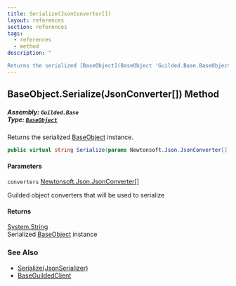```yaml
---
title: Serialize(JsonConverter[])
layout: references
section: references
tags:
  - references
  - method
description: "

Returns the serialized [BaseObject](BaseObject 'Guilded.Base.BaseObject') instance."
---
```


## BaseObject.Serialize(JsonConverter[]) Method
##### **Assembly:** `Guilded.Base`<br/>**Type:** [`BaseObject`](BaseObject 'Guilded.Base.BaseObject')

Returns the serialized [BaseObject](BaseObject 'Guilded.Base.BaseObject') instance.

```csharp
public virtual string Serialize(params Newtonsoft.Json.JsonConverter[] converters);
```
#### Parameters

<a name='Guilded.Base.BaseObject.Serialize(Newtonsoft.Json.JsonConverter[]).converters'></a>

`converters` [Newtonsoft.Json.JsonConverter](https://docs.microsoft.com/en-us/dotnet/api/Newtonsoft.Json.JsonConverter 'Newtonsoft.Json.JsonConverter')[[]](https://docs.microsoft.com/en-us/dotnet/api/System.Array 'System.Array')

Guilded object converters that will be used to serialize

#### Returns
[System.String](https://docs.microsoft.com/en-us/dotnet/api/System.String 'System.String')  
Serialized [BaseObject](BaseObject 'Guilded.Base.BaseObject') instance

### See Also
- [Serialize(JsonSerializer)](BaseObject.Serialize(JsonSerializer) 'Guilded.Base.BaseObject.Serialize(Newtonsoft.Json.JsonSerializer)')
- [BaseGuildedClient](BaseGuildedClient 'Guilded.Base.BaseGuildedClient')